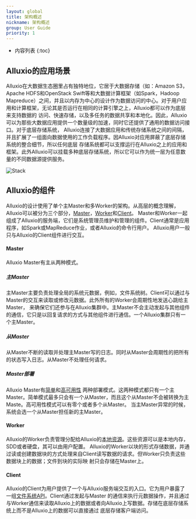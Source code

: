 ```yaml
---
layout: global
title: 架构概述
nickname: 架构概述
group: User Guide
priority: 1
---
```


* 内容列表
{:toc}

## Alluxio的应用场景

Alluxio在大数据生态圈里占有独特地位，它居于大数据存储（如：Amazon S3，Apache HDFS和OpenStack 
Swift等和大数据计算框架（如Spark，Hadoop Mapreduce）之间，并且以内存为中心的设计作为数据访问的中心。对于用户应用和计算框架，无论其是否运行在相同的计算引擎之上，Alluxio都可以作为底层来支持数据的
访问、快速存储，以及多任务的数据共享和本地化。因此，Alluxio可以为那些大数据应用提供一个数量级的加速，同时它还提供了通用的数据访问接口。对于底层存储系统，
Alluxio连接了大数据应用和传统存储系统之间的间隔，并且扩展了一组面向数据使用的工作负载程序。因Alluxio对应用屏蔽了底层存储系统的整合细节，所以任何底层
存储系统都可以支撑运行在Alluxio之上的应用和框架。此外Alluxio可以挂载多种底层存储系统，所以它可以作为统一层为任意数量的不同数据源提供服务。

![Stack]({{site.data.img.stack}})

## Alluxio的组件

Alluxio的设计使用了单个主Master和多Worker的架构。从高层的概念理解，Alluxio可以被分为三个部分，[Master](#Master)，[Worker](#Worker)和[Client](#Client)。
Master和Worker一起组成了Alluxio的服务端，它们是系统管理员维护和管理的组件。Client通常是应用程序，如Spark或MapReduce作业，或者Alluxio的命令行用户。
Alluxio用户一般只与Alluxio的Client组件进行交互。

#### Master
Alluxio Master有主从两种模式。

##### 主Master
主Master主要负责处理全局的系统元数据，例如，文件系统树。Client可以通过与Master的交互来读取或修改元数据。此外所有的Worker会周期性地发送心跳给主Master，
来确保它们还参与在Alluxio集群中。主Master不会主动发起与其他组件的通信，它只是以回复请求的方式与其他组件进行通信。一个Alluxio集群只有一个主Master。

##### 从Master
从Master不断的读取并处理主Master写的日志。同时从Master会周期性的把所有的状态写入日志。从Master不处理任何请求。

##### Master部署
Alluxio Master有[简单](#Running-Alluxio-Locally.html)和[高可用性](#Running-Alluxio-Fault-Tolerant.html)
两种部署模式。这两种模式都只有一个主Master。简单模式最多只会有一个从Master，而且这个从Master不会被转换为主Maste。高可用性模式可以有零个或者多个从Master。
当主Master异常的时候，系统会选一个从Master担任新的主Master。

#### Worker

Alluxio的Worker负责管理分配给Alluxio的[本地资源](Alluxio-Storage.html)。这些资源可以是本地内存，SDD或者硬盘，其可以由用户配置。
Alluxio的Worker以块的形式存储数据，并通过读或创建数据块的方式处理来自Client读写数据的请求。但Worker只负责这些数据块上的数据；文件到块的实际映
射只会存储在Master上。

#### Client

Alluxio的Client为用户提供了一个与Alluxio服务端交互的入口。它为用户暴露了一组[文件系统API](Clients-Java-Native.html)。Client通过发起与Master
的通信来执行元数据操作，并且通过与Worker通信来读取Alluxio上的数据或者向Alluxio上写数据。存储在底层存储系统上而不是Alluxio上的数据可以直接通过
底层存储客户端访问。
